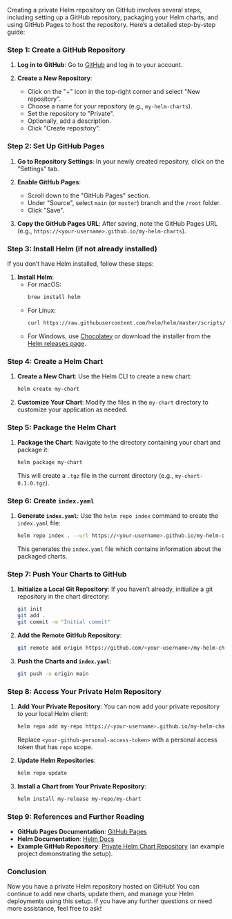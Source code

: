 Creating a private Helm repository on GitHub involves several steps, including setting up a GitHub repository, packaging your Helm charts, and using GitHub Pages to host the repository. Here’s a detailed step-by-step guide:

### Step 1: Create a GitHub Repository

1. **Log in to GitHub**:
   Go to [GitHub](https://github.com) and log in to your account.

2. **Create a New Repository**:
   - Click on the "+" icon in the top-right corner and select "New repository".
   - Choose a name for your repository (e.g., `my-helm-charts`).
   - Set the repository to "Private".
   - Optionally, add a description.
   - Click "Create repository".

### Step 2: Set Up GitHub Pages

1. **Go to Repository Settings**:
   In your newly created repository, click on the "Settings" tab.

2. **Enable GitHub Pages**:
   - Scroll down to the "GitHub Pages" section.
   - Under "Source", select `main` (or `master`) branch and the `/root` folder.
   - Click "Save".

3. **Copy the GitHub Pages URL**:
   After saving, note the GitHub Pages URL (e.g., `https://<your-username>.github.io/my-helm-charts`).

### Step 3: Install Helm (if not already installed)

If you don’t have Helm installed, follow these steps:

1. **Install Helm**:
   - For macOS:
     ```bash
     brew install helm
     ```
   - For Linux:
     ```bash
     curl https://raw.githubusercontent.com/helm/helm/master/scripts/get-helm-3 | bash
     ```
   - For Windows, use [Chocolatey](https://chocolatey.org) or download the installer from the [Helm releases page](https://github.com/helm/helm/releases).

### Step 4: Create a Helm Chart

1. **Create a New Chart**:
   Use the Helm CLI to create a new chart:
   ```bash
   helm create my-chart
   ```

2. **Customize Your Chart**:
   Modify the files in the `my-chart` directory to customize your application as needed.

### Step 5: Package the Helm Chart

1. **Package the Chart**:
   Navigate to the directory containing your chart and package it:
   ```bash
   helm package my-chart
   ```

   This will create a `.tgz` file in the current directory (e.g., `my-chart-0.1.0.tgz`).

### Step 6: Create `index.yaml`

1. **Generate `index.yaml`**:
   Use the `helm repo index` command to create the `index.yaml` file:
   ```bash
   helm repo index . --url https://<your-username>.github.io/my-helm-charts
   ```

   This generates the `index.yaml` file which contains information about the packaged charts.

### Step 7: Push Your Charts to GitHub

1. **Initialize a Local Git Repository**:
   If you haven’t already, initialize a git repository in the chart directory:
   ```bash
   git init
   git add .
   git commit -m "Initial commit"
   ```

2. **Add the Remote GitHub Repository**:
   ```bash
   git remote add origin https://github.com/<your-username>/my-helm-charts.git
   ```

3. **Push the Charts and `index.yaml`**:
   ```bash
   git push -u origin main
   ```

### Step 8: Access Your Private Helm Repository

1. **Add Your Private Repository**:
   You can now add your private repository to your local Helm client:
   ```bash
   helm repo add my-repo https://<your-username>.github.io/my-helm-charts --username <your-username> --password <your-github-personal-access-token>
   ```

   Replace `<your-github-personal-access-token>` with a personal access token that has `repo` scope.

2. **Update Helm Repositories**:
   ```bash
   helm repo update
   ```

3. **Install a Chart from Your Private Repository**:
   ```bash
   helm install my-release my-repo/my-chart
   ```

### Step 9: References and Further Reading

- **GitHub Pages Documentation**: [GitHub Pages](https://docs.github.com/en/pages)
- **Helm Documentation**: [Helm Docs](https://helm.sh/docs/)
- **Example GitHub Repository**: [Private Helm Chart Repository](https://github.com/schmehl/helm-chart-example) (an example project demonstrating the setup).

### Conclusion

Now you have a private Helm repository hosted on GitHub! You can continue to add new charts, update them, and manage your Helm deployments using this setup. If you have any further questions or need more assistance, feel free to ask!
